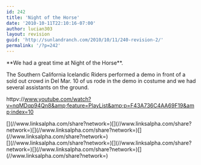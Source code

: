 ```yaml
---
id: 242
title: 'Night of the Horse'
date: '2010-10-11T22:10:16-07:00'
author: lucian303
layout: revision
guid: 'http://sunlandranch.com/2010/10/11/240-revision-2/'
permalink: '/?p=242'
---
```


<div>**We had a great time at Night of the Horse**.

The Southern California Icelandic Riders performed a demo in front of a sold out crowd in Del Mar. 10 of us rode in the demo in costume and we had several assistants on the ground.

httpv://www.youtube.com/watch?v=nqMDqp94Qn8&amp;feature=PlayList&amp;p=F43A736C4AA69F19&amp;index=10

</div><div class="linksalpha_container linksalpha_app_3" data-counters="1" data-size="regular" data-style="square" data-title="Night of the Horse" data-url="https://www.sunlandranch.com/?p=242">[](//www.linksalpha.com/share?network=)[](//www.linksalpha.com/share?network=)[](//www.linksalpha.com/share?network=)[](//www.linksalpha.com/share?network=)</div><div class="linksalpha_container linksalpha_app_7" data-position="" data-title="Night of the Horse" data-url="https://www.sunlandranch.com/?p=242">[](//www.linksalpha.com/share?network=)[](//www.linksalpha.com/share?network=)[](//www.linksalpha.com/share?network=)[](//www.linksalpha.com/share?network=)</div>